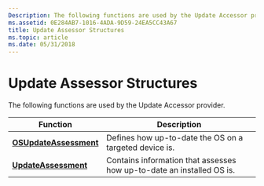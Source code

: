 ```yaml
---
Description: The following functions are used by the Update Accessor provider.
ms.assetid: 0E284AB7-1016-4ADA-9D59-24EA5CC43A67
title: Update Assessor Structures
ms.topic: article
ms.date: 05/31/2018
---
```


# Update Assessor Structures

The following functions are used by the Update Accessor provider.



| Function                                         | Description                                                           |
|--------------------------------------------------|-----------------------------------------------------------------------|
| [**OSUpdateAssessment**](/windows/win32/api/waasapitypes/ns-waasapitypes-osupdateassessment) | Defines how up-to-date the OS on a targeted device is.                |
| [**UpdateAssessment**](/windows/win32/api/waasapitypes/ns-waasapitypes-osupdateassessment)   | Contains information that assesses how up-to-date an installed OS is. |



 

 

 



